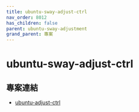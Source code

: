 ```yaml
---
title: ubuntu-sway-adjust-ctrl
nav_order: 8012
has_children: false
parent: ubuntu-sway-adjustment
grand_parent: 專案
---
```



# ubuntu-sway-adjust-ctrl


## 專案連結

* [ubuntu-adjust-ctrl](https://github.com/samwhelp/note-about-ubuntu/tree/gh-pages/_demo/project/ubuntu-sway-adjustment/tool/ubuntu-sway-adjust-ctrl)
